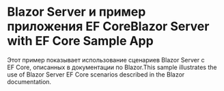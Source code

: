 # <a name="blazor-server-with-ef-core-sample-app"></a><span data-ttu-id="2a06a-101">Blazor Server и пример приложения EF Core</span><span class="sxs-lookup"><span data-stu-id="2a06a-101">Blazor Server with EF Core Sample App</span></span>

<span data-ttu-id="2a06a-102">Этот пример показывает использование сценариев Blazor Server с EF Core, описанных в документации по Blazor.</span><span class="sxs-lookup"><span data-stu-id="2a06a-102">This sample illustrates the use of Blazor Server EF Core scenarios described in the Blazor documentation.</span></span>
